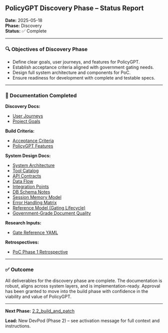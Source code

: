 ## PolicyGPT Discovery Phase – Status Report

**Date:** 2025-05-18  
**Phase:** Discovery  
**Status:** ✅ Complete

---

### 🔍 Objectives of Discovery Phase
- Define clear goals, user journeys, and features for PolicyGPT.
- Establish acceptance criteria aligned with government gating needs.
- Design full system architecture and components for PoC.
- Ensure readiness for development with complete and testable specs.

---

### 📘 Documentation Completed

**Discovery Docs:**
- [User Journeys](https://github.com/stewmckendry/ai-delivery-sandbox/blob/sandbox-curious-falcon/project/discovery/policygpt_user_journeys.md)
- [Project Goals](https://github.com/stewmckendry/ai-delivery-sandbox/blob/sandbox-curious-falcon/project/discovery/project_goals.md)

**Build Criteria:**
- [Acceptance Criteria](https://github.com/stewmckendry/ai-delivery-sandbox/blob/sandbox-curious-falcon/project/build/acceptance_criteria.md)
- [PolicyGPT Features](https://github.com/stewmckendry/ai-delivery-sandbox/blob/sandbox-curious-falcon/project/build/PolicyGPT_Features.md)

**System Design Docs:**
- [System Architecture](https://github.com/stewmckendry/ai-delivery-sandbox/blob/sandbox-curious-falcon/project/system_design/system_architecture.md)
- [Tool Catalog](https://github.com/stewmckendry/ai-delivery-sandbox/blob/sandbox-curious-falcon/project/system_design/tool_catalog.md)
- [API Contracts](https://github.com/stewmckendry/ai-delivery-sandbox/blob/sandbox-curious-falcon/project/system_design/api_contracts.md)
- [Data Flow](https://github.com/stewmckendry/ai-delivery-sandbox/blob/sandbox-curious-falcon/project/system_design/data_flow_master.md)
- [Integration Points](https://github.com/stewmckendry/ai-delivery-sandbox/blob/sandbox-curious-falcon/project/system_design/integration_points.md)
- [DB Schema Notes](https://github.com/stewmckendry/ai-delivery-sandbox/blob/sandbox-curious-falcon/project/system_design/db_schema_notes.md)
- [Session Memory Model](https://github.com/stewmckendry/ai-delivery-sandbox/blob/sandbox-curious-falcon/project/system_design/session_memory_model.md)
- [Error Handling Matrix](https://github.com/stewmckendry/ai-delivery-sandbox/blob/sandbox-curious-falcon/project/system_design/error_handling_matrix.md)
- [Reference Model (Gating Lifecycle)](https://github.com/stewmckendry/ai-delivery-sandbox/blob/sandbox-curious-falcon/project/system_design/reference_model.md)
- [Government-Grade Document Quality](https://github.com/stewmckendry/ai-delivery-sandbox/blob/sandbox-curious-falcon/project/system_design/gating_doc_quality.md)

**Research Inputs:**
- [Gate Reference YAML](https://github.com/stewmckendry/ai-delivery-sandbox/blob/sandbox-curious-falcon/project/research/gate_reference.yaml)

**Retrospectives:**
- [PoC Phase 1 Retrospective](https://github.com/stewmckendry/ai-delivery-sandbox/blob/sandbox-curious-falcon/project/retrospectives/poc_phase1_productpod_retrospective.md)

---

### ✅ Outcome
All deliverables for the discovery phase are complete. The documentation is robust, aligns across system layers, and is implementation-ready. Approval has been granted to move into the build phase with confidence in the viability and value of PolicyGPT.

---

**Next Phase:** [2.2_build_and_patch](https://github.com/stewmckendry/ai-delivery-sandbox/tree/sandbox-curious-falcon)

**Lead:** New DevPod (Phase 2) – see activation message for full context and instructions.